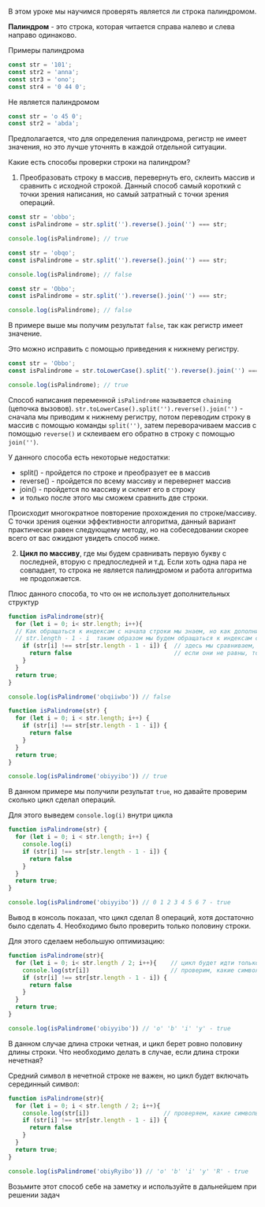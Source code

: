 
В этом уроке мы научимся проверять является ли строка палиндромом.

**Палиндром** - это строка, которая читается справа налево и слева направо одинаково.

Примеры палиндрома
```javascript
const str = '101';
const str2 = 'anna';
const str3 = 'ono';
const str4 = '0 44 0';
```
Не является палиндромом
```javascript
const str = 'o 45 0';
const str2 = 'abda';
```
Предполагается, что для определения палиндрома, регистр не имеет значения, но 
это лучше уточнять в каждой отдельной ситуации.

Какие есть способы проверки строки на палиндром?

1. Преобразовать строку в массив, перевернуть его, склеить массив и сравнить с исходной строкой.
Данный способ самый короткий с точки зрения написания, но самый затратный с точки зрения операций.

```javascript
const str = 'obbo';
const isPalindrome = str.split('').reverse().join('') === str;

console.log(isPalindrome); // true
```
```javascript
const str = 'obqo';
const isPalindrome = str.split('').reverse().join('') === str;

console.log(isPalindrome); // false
```

```javascript
const str = 'Obbo';
const isPalindrome = str.split('').reverse().join('') === str;

console.log(isPalindrome); // false
```
В примере выше мы получим результат `false`, так как регистр имеет значение.

Это можно исправить с помощью приведения к нижнему регистру.
```javascript
const str = 'Obbo';
const isPalindrome = str.toLowerCase().split('').reverse().join('') === str.toLowerCase();

console.log(isPalindrome); // true
```
Способ написания переменной `isPalindrome` называется `chaining` (цепочка вызовов).
`str.toLowerCase().split('').reverse().join('')` - сначала мы приводим к нижнему регистру, потом переводим строку в массив с помощью команды
`split('')`, затем переворачиваем массив с помощью `reverse()` и склеиваем его обратно в строку с помощью `join('')`.

У данного способа есть некоторые недостатки:
* split() - пройдется по строке и преобразует ее в массив
* reverse() - пройдется по всему массиву и перевернет массив
* join() - пройдется по массиву и склеит его в строку
* и только после этого мы сможем сравнить две строки.
  
Происходит многократное повторение прохождения по строке/массиву. С точки зрения оценки эффективности алгоритма, данный вариант
практически равен следующему методу, но на собеседовании скорее всего от вас ожидают увидеть способ ниже.

2. **Цикл по массиву**, где мы будем сравнивать первую букву с последней, вторую с предпоследней и т.д. Если хоть одна пара не совпадает, то строка не является палиндромом и работа алгоритма не продолжается.

Плюс данного способа, то что он не использует дополнительных структур
```javascript
function isPalindrome(str){
  for (let i = 0; i< str.length; i++){
  // Как обращаться к индексам с начала строки мы знаем, но как дополнительно идти с конца?
  // str.length - 1 - i  таким образом мы будем обращаться к индексам с конца строки
    if (str[i] !== str[str.length - 1 - i]) {  // здесь мы сравниваем, что элементы с начала строки не равны элементам с конца строки
      return false                             // если они не равны, то строка не является палиндромом
    }
  }
  return true;
}

console.log(isPalindrome('obqiiwbo')) // false
```
```javascript
function isPalindrome(str) {
  for (let i = 0; i < str.length; i++) {
    if (str[i] !== str[str.length - 1 - i]) {
      return false
    }
  }
  return true;
}

console.log(isPalindrome('obiyyibo')) // true
```
В данном примере мы получили результат `true`, но давайте проверим сколько цикл сделал операций.

Для этого выведем `console.log(i)` внутри цикла
```javascript
function isPalindrome(str) {
  for (let i = 0; i < str.length; i++) {
    console.log(i)
    if (str[i] !== str[str.length - 1 - i]) {
      return false
    }
  }
  return true;
}

console.log(isPalindrome('obiyyibo')) // 0 1 2 3 4 5 6 7 - true
```
Вывод в консоль показал, что цикл сделал 8 операций, хотя достаточно было сделать 4.
Необходимо было проверить только половину строки.

Для этого сделаем небольшую оптимизацию:
```javascript
function isPalindrome(str){
  for (let i = 0; i< str.length / 2; i++){    // цикл будет идти только до половины строки
    console.log(str[i])                       // проверим, какие символы проверяет цикл
    if (str[i] !== str[str.length - 1 - i]) {
      return false  
    }
  }
  return true;   
}

console.log(isPalindrome('obiyyibo')) // 'o' 'b' 'i' 'y' - true
```
В данном случае длина строки четная, и цикл берет ровно половину длины строки.
Что необходимо делать в случае, если длина строки нечетная?

Средний символ в нечетной строке не важен, но цикл будет включать серединный символ:
```javascript
function isPalindrome(str){
  for (let i = 0; i < str.length / 2; i++){
    console.log(str[i])                     // проверяем, какие символы проверяет цикл
    if (str[i] !== str[str.length - 1 - i]) {
      return false
    }
  }
  return true;
}

console.log(isPalindrome('obiyRyibo')) // 'o' 'b' 'i' 'y' 'R' - true
```
Возьмите этот способ себе на заметку и используйте в дальнейшем при решении задач